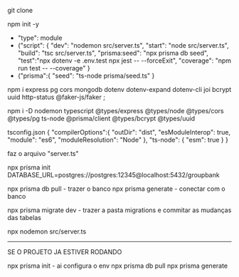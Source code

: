 git clone

npm init -y
- "type": module
- ("script": {
  "dev": "nodemon src/server.ts",
  "start": "node src/server.ts",
  "build": "tsc src/server.ts",
  "prisma:seed": "npx prisma db seed",
  "test":"npx dotenv -e .env.test npx jest -- --forceExit",
  "coverage": "npm run test -- --coverage"
  }
- ("prisma":{
	"seed": "ts-node prisma/seed.ts"
  }
  

npm i express pg cors mongodb dotenv dotenv-expand dotenv-cli joi bcrypt uuid http-status @faker-js/faker ;
 
npm i -D nodemon typescript @types/express @types/node @types/cors @types/pg ts-node @prisma/client @types/bcrypt @types/uuid

tsconfig.json
{
	"compilerOptions":{
    	"outDir": "dist",
        "esModuleInterop": true,
        "module": "es6",
        "moduleResolution": "Node"
    },
    "ts-node": {
    	"esm": true
    }
}

faz o arquivo "server.ts"

npx prisma init
DATABASE_URL=postgres://postgres:12345@localhost:5432/groupbank

npx prisma db pull - trazer o banco
npx prisma generate - conectar com o banco

npx prisma migrate dev - trazer a pasta migrations e commitar as mudanças das  tabelas

npx nodemon src/server.ts

---
SE O PROJETO JA ESTIVER RODANDO

npx prisma init - ai configura o env
npx prisma db pull
npx prisma generate
